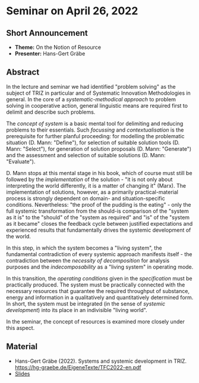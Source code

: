 # Seminar on April 26, 2022

## Short Announcement

* __Theme:__   On the Notion of Resource
* __Presenter:__ Hans-Gert Gräbe

## Abstract

In the lecture and seminar we had identified "problem solving" as the subject
of TRIZ in particular and of Systematic Innovation Methodologies in general.
In the core of a _systematic-methodical approach_ to problem solving in
cooperative action, general linguistic means are required first to delimit and
describe such problems.

The _concept of system_ is a basic mental tool for delimiting and reducing
problems to their essentials. Such _focussing_ and _contextualisation_ is the
prerequisite for further planful proceeding: for modelling the problematic
situation (D. Mann: "Define"), for selection of suitable solution tools
(D. Mann: "Select"), for generation of solution proposals (D. Mann:
"Generate") and the assessment and selection of suitable solutions (D. Mann:
"Evaluate").

D. Mann stops at this mental stage in his book, which of course must still be
followed by the _implementation_ of the solution - "it is not only about
interpreting the world differently, it is a matter of changing it" (Marx).
The implementation of solutions, however, as a primarily practical-material
process is strongly dependent on domain- and situation-specific conditions.
Nevertheless: "the proof of the pudding is the eating" - only the full
systemic transformation from the should-is comparison of the "system as it is"
to the "should" of the "system as required" and "is" of the "system as it
became" closes the feedback cycle between justified expectations and
experienced results that fundamentally drives the systemic development of the
world.

In this step, in which the system becomes a "living system", the fundamental
contradiction of every systemic approach manifests itself - the contradiction
between the _necessity of decomposition_ for analysis purposes and the
_indecomposability_ as a "living system" in operating mode.

In this transition, the _operating conditions_ given in the _specification_
must be practically produced. The system must be practically connected with
the necessary resources that guarantee the required throughput of substance,
energy and information in a qualitatively and quantitatively determined form.
In short, the system must be integrated (in the sense of _systemic
development_) into its place in an indivisible "living world".

In the seminar, the concept of resources is examined more closely under this
aspect.

## Material

- Hans-Gert Gräbe (2022).  Systems and systemic development in TRIZ.
  <https://hg-graebe.de/EigeneTexte/TFC2022-en.pdf>
- [Slides](Slides.pdf)